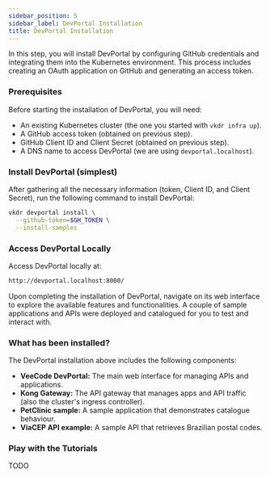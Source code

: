 ```yaml
---
sidebar_position: 5
sidebar_label: DevPortal Installation
title: DevPortal Installation
---
```


In this step, you will install DevPortal by configuring GitHub credentials and integrating them into the Kubernetes environment. This process includes creating an OAuth application on GitHub and generating an access token.

### Prerequisites

Before starting the installation of DevPortal, you will need:

- An existing Kubernetes cluster (the one you started with `vkdr infra up`).
- A GitHub access token (obtained on previous step).
- GitHub Client ID and Client Secret (obtained on previous step).
- A DNS name to access DevPortal (we are using `devportal.localhost`).

### Install DevPortal (simplest)

After gathering all the necessary information (token, Client ID, and Client Secret), run the following command to install DevPortal:

```sh
vkdr devportal install \
  --github-token=$GH_TOKEN \
  --install-samples
```

### Access DevPortal Locally

Access DevPortal locally at:

```sh
http://devportal.localhost:8000/
```

Upon completing the installation of DevPortal, navigate on its web interface to explore the available features and functionalities. A couple of sample applications and APIs were deployed and catalogued for you to test and interact with.

### What has been installed?

The DevPortal installation above includes the following components:

- **VeeCode DevPortal:** The main web interface for managing APIs and applications.
- **Kong Gateway:** The API gateway that manages apps and API traffic (also the cluster's ingress controller).
- **PetClinic sample:** A sample application that demonstrates catalogue behaviour.
- **ViaCEP API example:** A sample API that retrieves Brazilian postal codes.

### Play with the Tutorials

TODO
